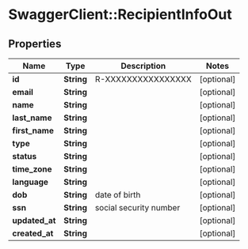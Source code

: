 # SwaggerClient::RecipientInfoOut

## Properties
Name | Type | Description | Notes
------------ | ------------- | ------------- | -------------
**id** | **String** | R-XXXXXXXXXXXXXXXX | [optional] 
**email** | **String** |  | [optional] 
**name** | **String** |  | [optional] 
**last_name** | **String** |  | [optional] 
**first_name** | **String** |  | [optional] 
**type** | **String** |  | [optional] 
**status** | **String** |  | [optional] 
**time_zone** | **String** |  | [optional] 
**language** | **String** |  | [optional] 
**dob** | **String** | date of birth | [optional] 
**ssn** | **String** | social security number | [optional] 
**updated_at** | **String** |  | [optional] 
**created_at** | **String** |  | [optional] 


